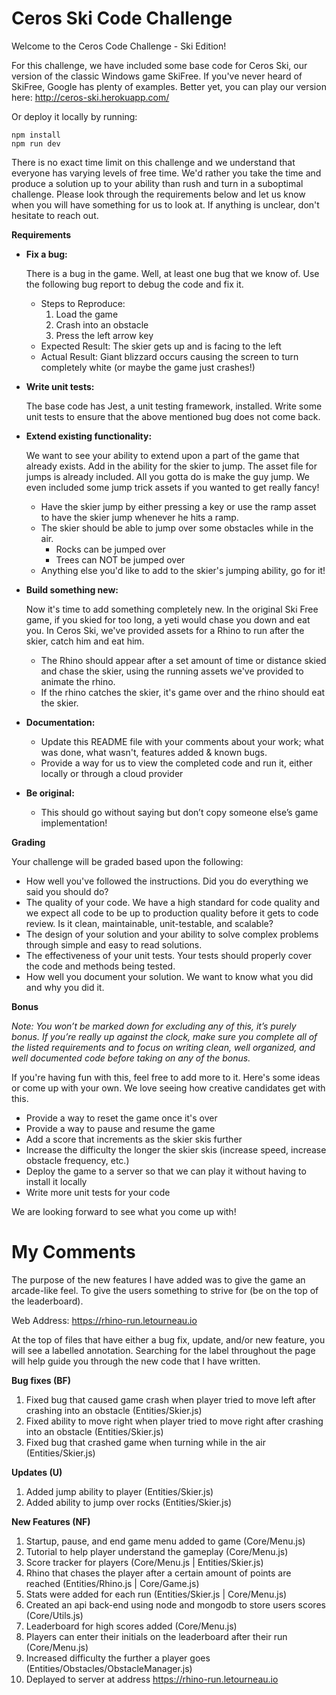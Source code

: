 # Ceros Ski Code Challenge

Welcome to the Ceros Code Challenge - Ski Edition!

For this challenge, we have included some base code for Ceros Ski, our version of the classic Windows game SkiFree. If
you've never heard of SkiFree, Google has plenty of examples. Better yet, you can play our version here: 
http://ceros-ski.herokuapp.com/  

Or deploy it locally by running:
```
npm install
npm run dev
```

There is no exact time limit on this challenge and we understand that everyone has varying levels of free time. We'd 
rather you take the time and produce a solution up to your ability than rush and turn in a suboptimal challenge. Please 
look through the requirements below and let us know when you will have something for us to look at. If anything is 
unclear, don't hesitate to reach out.

**Requirements**

* **Fix a bug:**

  There is a bug in the game. Well, at least one bug that we know of. Use the following bug report to debug the code
  and fix it.
  * Steps to Reproduce:
    1. Load the game
    1. Crash into an obstacle
    1. Press the left arrow key
  * Expected Result: The skier gets up and is facing to the left
  * Actual Result: Giant blizzard occurs causing the screen to turn completely white (or maybe the game just crashes!)
  
* **Write unit tests:**

  The base code has Jest, a unit testing framework, installed. Write some unit tests to ensure that the above mentioned
  bug does not come back.
  
* **Extend existing functionality:**

  We want to see your ability to extend upon a part of the game that already exists. Add in the ability for the skier to 
  jump. The asset file for jumps is already included. All you gotta do is make the guy jump. We even included some jump 
  trick assets if you wanted to get really fancy!
  * Have the skier jump by either pressing a key or use the ramp asset to have the skier jump whenever he hits a ramp.
  * The skier should be able to jump over some obstacles while in the air. 
    * Rocks can be jumped over
    * Trees can NOT be jumped over
  * Anything else you'd like to add to the skier's jumping ability, go for it!
   
* **Build something new:**

  Now it's time to add something completely new. In the original Ski Free game, if you skied for too long, 
  a yeti would chase you down and eat you. In Ceros Ski, we've provided assets for a Rhino to run after the skier, 
  catch him and eat him.
  * The Rhino should appear after a set amount of time or distance skied and chase the skier, using the running assets
    we've provided to animate the rhino.
  * If the rhino catches the skier, it's game over and the rhino should eat the skier. 

* **Documentation:**

  * Update this README file with your comments about your work; what was done, what wasn't, features added & known bugs.
  * Provide a way for us to view the completed code and run it, either locally or through a cloud provider
  
* **Be original:**  
  * This should go without saying but don’t copy someone else’s game implementation!

**Grading** 

Your challenge will be graded based upon the following:

* How well you've followed the instructions. Did you do everything we said you should do?
* The quality of your code. We have a high standard for code quality and we expect all code to be up to production 
  quality before it gets to code review. Is it clean, maintainable, unit-testable, and scalable?
* The design of your solution and your ability to solve complex problems through simple and easy to read solutions.
* The effectiveness of your unit tests. Your tests should properly cover the code and methods being tested.
* How well you document your solution. We want to know what you did and why you did it.

**Bonus**

*Note: You won’t be marked down for excluding any of this, it’s purely bonus.  If you’re really up against the clock, 
make sure you complete all of the listed requirements and to focus on writing clean, well organized, and well documented 
code before taking on any of the bonus.*

If you're having fun with this, feel free to add more to it. Here's some ideas or come up with your own. We love seeing 
how creative candidates get with this.
 
* Provide a way to reset the game once it's over
* Provide a way to pause and resume the game
* Add a score that increments as the skier skis further
* Increase the difficulty the longer the skier skis (increase speed, increase obstacle frequency, etc.)
* Deploy the game to a server so that we can play it without having to install it locally
* Write more unit tests for your code

We are looking forward to see what you come up with!


# My Comments

  The purpose of the new features I have added was to give the game an arcade-like feel. To give the users something to strive for (be on the top of the leaderboard).

  Web Address: https://rhino-run.letourneau.io
  
  At the top of files that have either a bug fix, update, and/or new feature, you will see a labelled annotation. Searching for the label throughout the page will help guide you through the new code that I have written.

  **Bug fixes (BF)**
  
  1. Fixed bug that caused game crash when player tried to move left after crashing into an obstacle (Entities/Skier.js)
  2. Fixed ability to move right when player tried to move right after crashing into an obstacle (Entities/Skier.js)
  3. Fixed bug that crashed game when turning while in the air (Entities/Skier.js)

  **Updates (U)**
  
  1. Added jump ability to player (Entities/Skier.js)
  2. Added ability to jump over rocks (Entities/Skier.js)
  
  **New Features (NF)**
  
  1. Startup, pause, and end game menu added to game (Core/Menu.js)
  2. Tutorial to help player understand the gameplay (Core/Menu.js)
  3. Score tracker for players (Core/Menu.js | Entities/Skier.js)
  4. Rhino that chases the player after a certain amount of points are reached (Entities/Rhino.js | Core/Game.js)
  5. Stats were added for each run (Entities/Skier.js | Core/Menu.js)
  6. Created an api back-end using node and mongodb to store users scores (Core/Utils.js)
  7. Leaderboard for high scores added (Core/Menu.js)
  8. Players can enter their initials on the leaderboard after their run (Core/Menu.js)
  9. Increased difficulty the further a player goes (Entities/Obstacles/ObstacleManager.js)
  10. Deplayed to server at address https://rhino-run.letourneau.io
